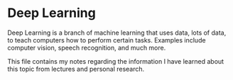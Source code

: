 # Deep Learning

Deep Learning is a branch of machine learning that uses data, lots of data, to teach computers how to perform certain tasks. Examples
include computer vision, speech recognition, and much more.

This file contains my notes regarding the information I have learned about this topic from lectures and personal research.

